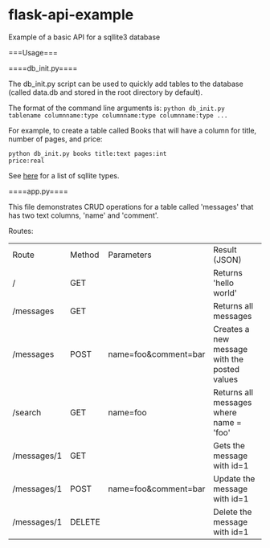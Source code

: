 flask-api-example
=================

Example of a basic API for a sqllite3 database

===Usage===

====db_init.py====

The db_init.py script can be used to quickly add tables to the database (called data.db and stored in the root directory by default).

The format of the command line arguments is: 
<code>python db_init.py tablename columnname:type columnname:type columnname:type ...</code>

For example, to create a table called Books that will have a column for title, number of pages, and price:

<code>python db_init.py books title:text pages:int price:real</code>

See <a href="http://www.sqlite.org/datatype3.html">here</a> for a list of sqllite types.

====app.py====

This file demonstrates CRUD operations for a table called 'messages' that has two text columns, 'name' and 'comment'.

Routes:
<table>
	<tr><td>Route</td><td>Method</td><td>Parameters</td><td>Result (JSON)</td></tr>
	<tr><td>/</td><td>GET</td><td></td><td>Returns 'hello world'</td>
	<tr><td>/messages</td><td>GET</td><td></td><td>Returns all messages</td>
	<tr><td>/messages</td><td>POST</td><td>name=foo&comment=bar</td><td>Creates a new message with the posted values</td></tr>
	<tr><td>/search</td><td>GET</td><td>name=foo</td><td>Returns all messages where name = 'foo'</td></tr>
	<tr><td>/messages/1</td><td>GET</td><td></td><td>Gets the message with id=1</td></tr>
	<tr><td>/messages/1</td><td>POST</td><td>name=foo&comment=bar</td><td>Update the message with id=1</td></tr>
	<tr><td>/messages/1</td><td>DELETE</td><td></td><td>Delete the message with id=1</td></tr>
</table>


